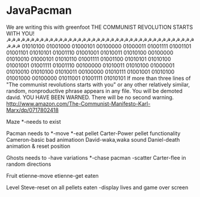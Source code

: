 # JavaPacman
We are writing this with greenfoot
THE COMMUNIST REVOLUTION STARTS WITH YOU!
☭☭☭☭☭☭☭☭☭☭☭☭☭☭☭☭☭☭☭☭☭☭☭☭☭☭☭☭☭☭☭☭☭☭☭☭☭☭☭☭☭☭☭
01010100 01001000 01000101 00100000 01000011 01001111 01001101 01001101 01010101 01001110 01001001 01010011 01010100 00100000 01010010 01000101 01010110 01001111 01001100 01010101 01010100 01001001 01001111 01001110 00100000 01010011 01010100 01000001 01010010 01010100 01010011 00100000 01010111 01001001 01010100 01001000 00100000 01011001 01001111 01010101
If more than three lines of "The communist revolutions starts with you" or any other relatively similar, random, nonproductive phrase appears in any file. You will be demoted david. YOU HAVE BEEN WARNED. There will be no second warning.
http://www.amazon.com/The-Communist-Manifesto-Karl-Marx/dp/0717802418

Maze 
*-needs to exist

Pacman needs to
*-move
*-eat pellet
Carter-Power pellet functionality
Cameron-basic bad animatioon
David-waka,waka sound
Daniel-death animation & reset position

Ghosts needs to
-have variations
*-chase pacman
-scatter
Carter-flee in random directions

Fruit
etienne-move
etienne-get eaten

Level
Steve-reset on all pellets eaten
-display lives and game over screen







